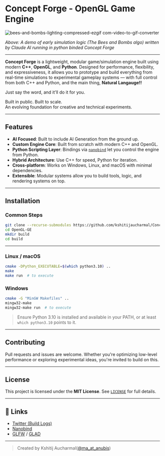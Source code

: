 # Concept Forge - OpenGL Game Engine


![bees-and-bombs-lighting-compressed-ezgif com-video-to-gif-converter](https://github.com/user-attachments/assets/614a61f6-4370-4069-aa2a-e8454369b217)

*Above: A demo of early simulation logic (The Bees and Bombs algo) written by Claude AI running in python binded Concept Forge*

---

**Concept Forge** is a lightweight, modular game/simulation engine built using modern **C++**, **OpenGL**, and **Python**.
Designed for performance, flexibility, and expressiveness, it allows you to prototype and
build everything from real-time simulations to experimental gameplay systems — with full control from both C++ and Python, and the
main thing, **Natural Langauge!!**

Just say the word, and it'll do it for you.

Built in public. Built to scale.  
An evolving foundation for creative and technical experiments.

---

## Features

- **AI Focused**: Built to include AI Generation from the ground up.
- **Custom Engine Core**: Built from scratch with modern C++ and OpenGL.
- **Python Scripting Layer**: Bindings via [`nanobind`](https://github.com/wjakob/nanobind) let you control the engine from Python.
- **Hybrid Architecture**: Use C++ for speed, Python for iteration.
- **Cross-platform**: Works on Windows, Linux, and macOS with minimal dependencies.
- **Extensible**: Modular systems allow you to build tools, logic, and rendering systems on top.

---

## Installation

### Common Steps

```bash
git clone --recurse-submodules https://github.com/kshitijaucharmal/ConceptForge
cd OpenGL-GE
mkdir build
cd build
````

---

### Linux / macOS
```bash
cmake -DPython_EXECUTABLE=$(which python3.10) ..
make
make run  # to execute
```

### Windows
```bash
cmake -G "MinGW Makefiles" ..
mingw32-make
mingw32-make run  # to execute
```

> Ensure Python 3.10 is installed and available in your PATH, or at least `which python3.10` points to it.

---

## Contributing

Pull requests and issues are welcome.
Whether you're optimizing low-level performance or exploring experimental ideas, you're invited to build on this.

---

## License

This project is licensed under the **MIT License**.
See [`LICENSE`](./LICENSE) for full details.

---

## 🔗 Links

* [Twitter (Build Logs)](https://twitter.com/ma_at_anubis)
* [Nanobind](https://github.com/wjakob/nanobind)
* [GLFW](https://www.glfw.org/) / [GLAD](https://glad.dav1d.de/)

---

> Created by Kshitij Aucharmal([@ma\_at\_anubis](https://x.com/ma_at_anubis))
